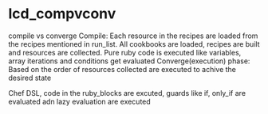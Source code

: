 # lcd_compvconv

compile vs converge
  Compile: Each resource in the recipes are loaded from the recipes mentioned in run_list. 
  All cookbooks are loaded, recipes are built and resources are collected. 
  Pure ruby code is executed like variables, array iterations and conditions get evaluated
  Converge(execution) phase: Based on the order of resources collected are executed to achive the desired state
  
  Chef DSL, code in the ruby_blocks are excuted, guards like if, only_if are evaluated adn lazy evaluation are executed

